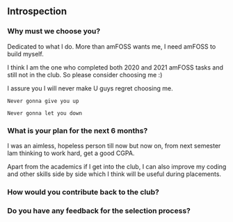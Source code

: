 ## Introspection
### Why must we choose you?
Dedicated to what I do. More than amFOSS wants me, I need amFOSS to build myself.  

I think I am the one who completed both 2020 and 2021 amFOSS tasks and still not in the club. So please consider choosing me :) 

I assure you I will never make U guys regret choosing me.

`Never gonna give you up`

`Never gonna let you down`

### What is your plan for the next 6 months?
I was an aimless, hopeless person till now
but now on, from next semester Iam thinking to work hard, get a good CGPA.






Apart from the academics if I get into the club, I can also improve my coding and other skills side by side which I think will be useful during placements.

### How would you contribute back to the club?

### Do you have any feedback for the selection process?
